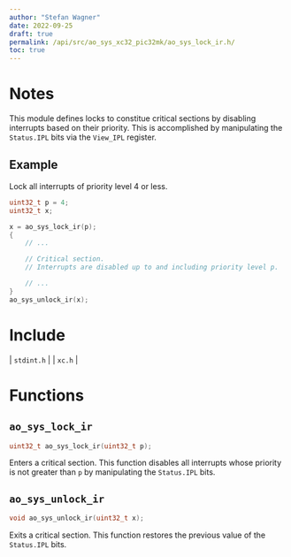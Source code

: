 ```yaml
---
author: "Stefan Wagner"
date: 2022-09-25
draft: true
permalink: /api/src/ao_sys_xc32_pic32mk/ao_sys_lock_ir.h/
toc: true
---
```


# Notes

This module defines locks to constitue critical sections by disabling interrupts based on their priority. This is accomplished by manipulating the `Status.IPL` bits via the `View_IPL` register.

## Example

Lock all interrupts of priority level 4 or less.

```c
uint32_t p = 4;
uint32_t x;

x = ao_sys_lock_ir(p);
{
    // ...

    // Critical section.
    // Interrupts are disabled up to and including priority level p.

    // ...
}
ao_sys_unlock_ir(x);
```

# Include

| `stdint.h` |
| `xc.h` |

# Functions

## `ao_sys_lock_ir`

```c
uint32_t ao_sys_lock_ir(uint32_t p);
```

Enters a critical section. This function disables all interrupts whose priority is not greater than `p` by manipulating the `Status.IPL` bits.

## `ao_sys_unlock_ir`

```c
void ao_sys_unlock_ir(uint32_t x);
```

Exits a critical section. This function restores the previous value of the `Status.IPL` bits.
